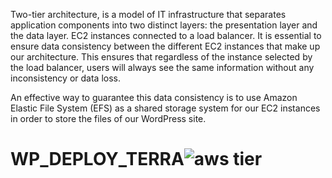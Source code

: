 
Two-tier architecture, is a model of IT infrastructure that separates application components into two distinct layers: the presentation layer and the data layer.
EC2 instances connected to a load balancer. It is essential to ensure data consistency between the different EC2 instances that make up our architecture. This ensures that regardless of the instance selected by the load balancer, users will always see the same information without any inconsistency or data loss.

An effective way to guarantee this data consistency is to use Amazon Elastic File System (EFS) as a shared storage system for our EC2 instances in order to store the files of our WordPress site.



# WP_DEPLOY_TERRA![aws tier](https://github.com/Asaf01/WP_DEPLOY_TERRA/assets/123545280/397116ae-01ce-4e75-8447-4434d1095f15)
